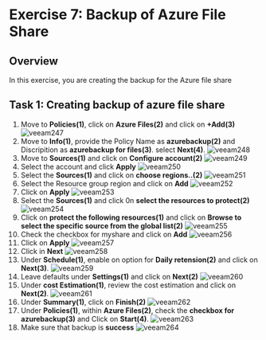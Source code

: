 # Exercise 7: Backup of Azure File Share



## Overview
In this exercise, you are creating the backup for the Azure file share

## Task 1: Creating backup of azure file share
1. Move to **Policies(1)**, click on **Azure Files(2)** and click on **+Add(3)**
![veeam247](./images/veeam247.png)
2. Move to **Info(1)**, provide the Policy Name as **azurebackup(2)** and Discripition as **azurebackup for files(3)**. select **Next(4)**.
![veeam248](./images/veeam248.png)
3. Move to **Sources(1)** and click on **Configure account(2)**
![veeam249](./images/veeam249.png)
4. Select the account and click **Apply**
![veeam250](./images/veeam250.png)
5. Select the **Sources(1)** and click on **choose regions..(2)**
![veeam251](./images/veeam251.png)
6. Select the Resource group region and click on **Add**
![veeam252](./images/veeam252.png)
7. Click on **Apply**
![veeam253](./images/veeam253.png)
8. Select the **Sources(1)** and click 0n **select the resources to protect(2)**
![veeam254](./images/veeam254.png)
9. Click on **protect the following resources(1)** and click on **Browse to select the specific source from the global list(2)**
![veeam255](./images/veeam255.png)
10. Check the checkbox for myshare and click on **Add**
![veeam256](./images/veeam256.png)
11. Click on **Apply**
![veeam257](./images/veeam257.png)
12. Click in **Next**
![veeam258](./images/veeam258.png)
13. Under **Schedule(1)**, enable on option for **Daily retension(2)** and click on **Next(3)**.
![veeam259](./images/veeam259.png)
14. Leave defaults under **Settings(1)** and click on **Next(2)**
![veeam260](./images/veeam260.png)
15. Under **cost Estimation(1)**, review the cost estimation and click on **Next(2)**.
![veeam261](./images/veeam261.png)
16. Under **Summary(1)**, click on **Finish(2)**
![veeam262](./images/veeam262.png)
17. Under **Policies(1)**, within **Azure Files(2)**, check the **checkbox for azurebackup(3)** and Click on **Start(4)**.
![veeam263](./images/veeam263.png)
18. Make sure that backup is **success**
![veeam264](./images/veeam264.png)
